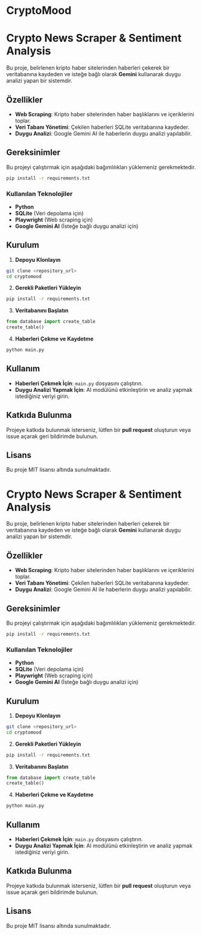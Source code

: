 # CryptoMood
# Crypto News Scraper & Sentiment Analysis

Bu proje, belirlenen kripto haber sitelerinden haberleri çekerek bir veritabanına kaydeden ve isteğe bağlı olarak **Gemini** kullanarak duygu analizi yapan bir sistemdir.

## Özellikler
- **Web Scraping**: Kripto haber sitelerinden haber başlıklarını ve içeriklerini toplar.
- **Veri Tabanı Yönetimi**: Çekilen haberleri SQLite veritabanına kaydeder.
- **Duygu Analizi**: Google Gemini AI ile haberlerin duygu analizi yapılabilir.

## Gereksinimler
Bu projeyi çalıştırmak için aşağıdaki bağımlılıkları yüklemeniz gerekmektedir.

```bash
pip install -r requirements.txt
```

### Kullanılan Teknolojiler
- **Python**
- **SQLite** (Veri depolama için)
- **Playwright** (Web scraping için)
- **Google Gemini AI** (İsteğe bağlı duygu analizi için)

## Kurulum
1. **Depoyu Klonlayın**
```bash
git clone <repository_url>
cd cryptomood
```

2. **Gerekli Paketleri Yükleyin**
```bash
pip install -r requirements.txt
```

3. **Veritabanını Başlatın**
```python
from database import create_table
create_table()
```

4. **Haberleri Çekme ve Kaydetme**
```python
python main.py
```

## Kullanım
- **Haberleri Çekmek İçin**: `main.py` dosyasını çalıştırın.
- **Duygu Analizi Yapmak İçin**: AI modülünü etkinleştirin ve analiz yapmak istediğiniz veriyi girin.

## Katkıda Bulunma
Projeye katkıda bulunmak isterseniz, lütfen bir **pull request** oluşturun veya issue açarak geri bildirimde bulunun.

## Lisans
Bu proje MIT lisansı altında sunulmaktadır.

# Crypto News Scraper & Sentiment Analysis

Bu proje, belirlenen kripto haber sitelerinden haberleri çekerek bir veritabanına kaydeden ve isteğe bağlı olarak **Gemini** kullanarak duygu analizi yapan bir sistemdir.

## Özellikler
- **Web Scraping**: Kripto haber sitelerinden haber başlıklarını ve içeriklerini toplar.
- **Veri Tabanı Yönetimi**: Çekilen haberleri SQLite veritabanına kaydeder.
- **Duygu Analizi**: Google Gemini AI ile haberlerin duygu analizi yapılabilir.

## Gereksinimler
Bu projeyi çalıştırmak için aşağıdaki bağımlılıkları yüklemeniz gerekmektedir.

```bash
pip install -r requirements.txt
```

### Kullanılan Teknolojiler
- **Python**
- **SQLite** (Veri depolama için)
- **Playwright** (Web scraping için)
- **Google Gemini AI** (İsteğe bağlı duygu analizi için)

## Kurulum
1. **Depoyu Klonlayın**
```bash
git clone <repository_url>
cd cryptomood
```

2. **Gerekli Paketleri Yükleyin**
```bash
pip install -r requirements.txt
```

3. **Veritabanını Başlatın**
```python
from database import create_table
create_table()
```

4. **Haberleri Çekme ve Kaydetme**
```python
python main.py
```

## Kullanım
- **Haberleri Çekmek İçin**: `main.py` dosyasını çalıştırın.
- **Duygu Analizi Yapmak İçin**: AI modülünü etkinleştirin ve analiz yapmak istediğiniz veriyi girin.

## Katkıda Bulunma
Projeye katkıda bulunmak isterseniz, lütfen bir **pull request** oluşturun veya issue açarak geri bildirimde bulunun.

## Lisans
Bu proje MIT lisansı altında sunulmaktadır.

